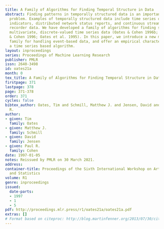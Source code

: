 ```yaml
---
title: A Family of Algorithms for Finding Temporal Structure in Data
abstract: Finding patterns in temporally structured data is an important and difficult
  problem. Examples of temporally structured data include time series of economic
  indicators, distributed network status reports, and continuous streams such as flight
  recorder data. We have developed a family of algorithms for finding structure in
  multivariate, discrete-valued time series data (Oates & Cohen 1996b; Oates, Schmill,
  & Cohen 1996; Oates et al. 1995). In this paper, we introduce a new member of that
  family for handling event-based data, and offer an empirical characterization of
  a time series based algorithm.
layout: inproceedings
series: Proceedings of Machine Learning Research
publisher: PMLR
issn: 2640-3498
id: oates21a
month: 0
tex_title: A Family of Algorithms for Finding Temporal Structure in Data
firstpage: 371
lastpage: 378
page: 371-378
order: 371
cycles: false
bibtex_author: Oates, Tim and Schmill, Matthew J. and Jensen, David and Cohen, Paul
  R.
author:
- given: Tim
  family: Oates
- given: Matthew J.
  family: Schmill
- given: David
  family: Jensen
- given: Paul R.
  family: Cohen
date: 1997-01-05
notes: Reissued by PMLR on 30 March 2021.
address:
container-title: Proceedings of the Sixth International Workshop on Artificial Intelligence
  and Statistics
volume: R1
genre: inproceedings
issued:
  date-parts:
  - 1997
  - 1
  - 5
pdf: http://proceedings.mlr.press/r1/oates21a/oates21a.pdf
extras: []
# Format based on citeproc: http://blog.martinfenner.org/2013/07/30/citeproc-yaml-for-bibliographies/
---
```

